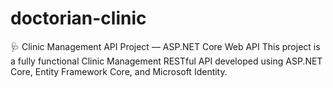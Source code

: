 # doctorian-clinic
🩺 Clinic Management API Project — ASP.NET Core Web API This project is a fully functional Clinic Management RESTful API developed using ASP.NET Core, Entity Framework Core, and Microsoft Identity.
